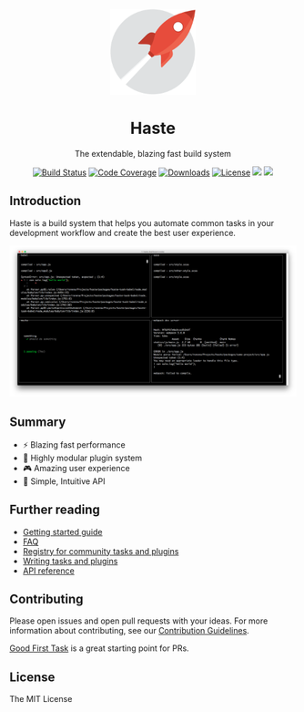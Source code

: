 <p align="center"><img width="150" src="images/rocket.png"></p>
<h1 align="center">Haste</h1>
<p align="center">The extendable, blazing fast build system</p>

<p align="center">
  <a href="https://travis-ci.org/ronami/haste"><img src="https://travis-ci.org/ronami/haste.svg?branch=master" alt="Build Status"></a>
  <a href="https://codecov.io/gh/ronami/haste"><img src="https://codecov.io/gh/ronami/haste/branch/master/graph/badge.svg" alt="Code Coverage"></a>
  <a href="https://www.npmjs.com/package/haste-core"><img src="https://img.shields.io/npm/dm/haste.svg" alt="Downloads"></a>
  <a href="https://ronami.github.io/license"><img src="https://img.shields.io/badge/license-MIT-blue.svg" alt="License"></a>
  <a href=""><img src="https://img.shields.io/david/ronami/haste.svg"></a>
  <a href="CONTRIBUTING.md"><img src="https://img.shields.io/badge/PRs-welcome-brightgreen.svg"></a>
</p>

## Introduction
Haste is a build system that helps you automate common tasks in your development workflow and create the best user experience.

![Dashboard screenshot](images/dashboard.png)

## Summary
- :zap: Blazing fast performance
- :tada: Highly modular plugin system
- :video_game: Amazing user experience
- :rocket: Simple, Intuitive API

## Further reading
- [Getting started guide]()
- [FAQ]()
- [Registry for community tasks and plugins]()
- [Writing tasks and plugins]()
- [API reference]()

## Contributing
Please open issues and open pull requests with your ideas. For more information about contributing, see our [Contribution Guidelines](CONTRIBUTING.md).

[Good First Task](https://github.com/ronami/haste/labels/Good%20First%20Task) is a great starting point for PRs.

## License
The MIT License
